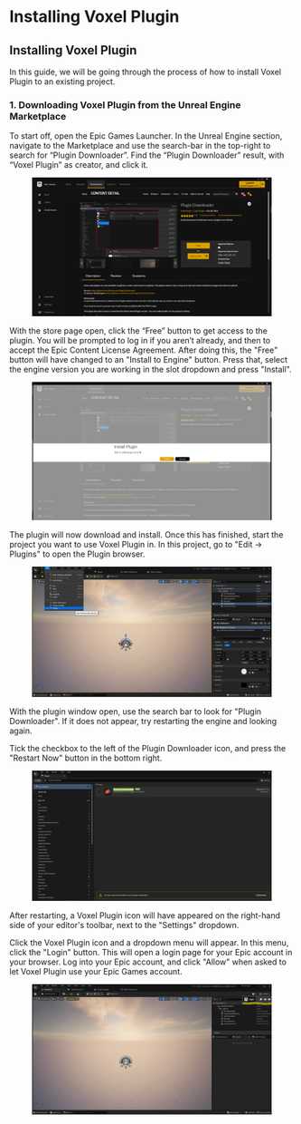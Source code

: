 # Installing Voxel Plugin

## Installing Voxel Plugin

In this guide, we will be going through the process of how to install Voxel Plugin to an existing project.

### 1. Downloading Voxel Plugin from the Unreal Engine Marketplace

To start off, open the Epic Games Launcher. In the Unreal Engine section, navigate to the Marketplace and use the search-bar in the top-right to search for “Plugin Downloader”. Find the “Plugin Downloader” result, with “Voxel Plugin” as creator, and click it.

<figure><img src=".gitbook/assets/image (2).png" alt=""><figcaption></figcaption></figure>

With the store page open, click the “Free” button to get access to the plugin. You will be prompted to log in if you aren’t already, and then to accept the Epic Content License Agreement. After doing this, the "Free" button will have changed to an "Install to Engine" button. Press that, select the engine version you are working in the slot dropdown and press "Install".

<figure><img src=".gitbook/assets/image (3).png" alt=""><figcaption></figcaption></figure>

The plugin will now download and install. Once this has finished, start the project you want to use Voxel Plugin in. In this project, go to "Edit -> Plugins" to open the Plugin browser.

<figure><img src=".gitbook/assets/image (6).png" alt=""><figcaption></figcaption></figure>

With the plugin window open, use the search bar to look for "Plugin Downloader". If it does not appear, try restarting the engine and looking again.

Tick the checkbox to the left of the Plugin Downloader icon, and press the "Restart Now" button in the bottom right.

<figure><img src=".gitbook/assets/image.png" alt=""><figcaption></figcaption></figure>

After restarting, a Voxel Plugin icon will have appeared on the right-hand side of your editor's toolbar, next to the "Settings" dropdown.&#x20;

Click the Voxel Plugin icon and a dropdown menu will appear. In this menu, click the "Login" button. This will open a login page for your Epic account in your browser. Log into your Epic account, and click "Allow" when asked to let Voxel Plugin use your Epic Games account.

<figure><img src=".gitbook/assets/image (1).png" alt=""><figcaption></figcaption></figure>

